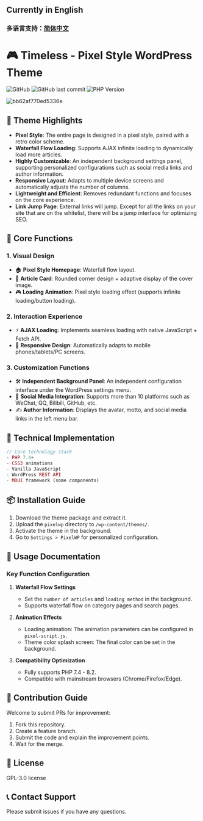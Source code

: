 ## Currently in English
### 多语言支持：[简体中文](https://github.com/return2017/Timeless-themes#%E5%BD%93%E5%89%8D%E4%B8%BA%E4%B8%AD%E6%96%87 "简体中文")
# 🎮 Timeless - Pixel Style WordPress Theme

![GitHub](https://img.shields.io/github/license/yourusername/pixelwp)
![GitHub last commit](https://img.shields.io/github/last-commit/yourusername/pixelwp)
![PHP Version](https://img.shields.io/badge/PHP-7.4%2B-blue)

![bb62af770ed5336e](https://github.com/user-attachments/assets/82025c8c-7769-4023-9186-100097e0d2a6)

## 🌟 Theme Highlights
- **Pixel Style**: The entire page is designed in a pixel style, paired with a retro color scheme.
- **Waterfall Flow Loading**: Supports AJAX infinite loading to dynamically load more articles.
- **Highly Customizable**: An independent background settings panel, supporting personalized configurations such as social media links and author information.
- **Responsive Layout**: Adapts to multiple device screens and automatically adjusts the number of columns.
- **Lightweight and Efficient**: Removes redundant functions and focuses on the core experience.
- **Link Jump Page**: External links will jump. Except for all the links on your site that are on the whitelist, there will be a jump interface for optimizing SEO.

## 🎨 Core Functions
### 1. Visual Design
- 🏠 **Pixel Style Homepage**: Waterfall flow layout.
- 📖 **Article Card**: Rounded corner design + adaptive display of the cover image.
- 🎮 **Loading Animation**: Pixel style loading effect (supports infinite loading/button loading).

### 2. Interaction Experience
- ⚡ **AJAX Loading**: Implements seamless loading with native JavaScript + Fetch API.
- 📱 **Responsive Design**: Automatically adapts to mobile phones/tablets/PC screens.

### 3. Customization Functions
- 🛠️ **Independent Background Panel**: An independent configuration interface under the WordPress settings menu.
- 🔗 **Social Media Integration**: Supports more than 10 platforms such as WeChat, QQ, Bilibili, GitHub, etc.
- ✍️ **Author Information**: Displays the avatar, motto, and social media links in the left menu bar.

## 🚀 Technical Implementation
```php
// Core technology stack
- PHP 7.4+
- CSS3 animations
- Vanilla JavaScript
- WordPress REST API
- MDUI framework (some components)
```

## 📦 Installation Guide
1. Download the theme package and extract it.
2. Upload the `pixelwp` directory to `/wp-content/themes/`.
3. Activate the theme in the background.
4. Go to `Settings > PixelWP` for personalized configuration.

## 📖 Usage Documentation
### Key Function Configuration
1. **Waterfall Flow Settings**
   - Set the `number of articles` and `loading method` in the background.
   - Supports waterfall flow on category pages and search pages.

2. **Animation Effects**
   - Loading animation: The animation parameters can be configured in `pixel-script.js`.
   - Theme color splash screen: The final color can be set in the background.

3. **Compatibility Optimization**
   - Fully supports PHP 7.4 - 8.2.
   - Compatible with mainstream browsers (Chrome/Firefox/Edge).

## 💬 Contribution Guide
Welcome to submit PRs for improvement:
1. Fork this repository.
2. Create a feature branch.
3. Submit the code and explain the improvement points.
4. Wait for the merge.

## 📜 License
GPL-3.0 license

## 📞 Contact Support
Please submit issues if you have any questions. 
